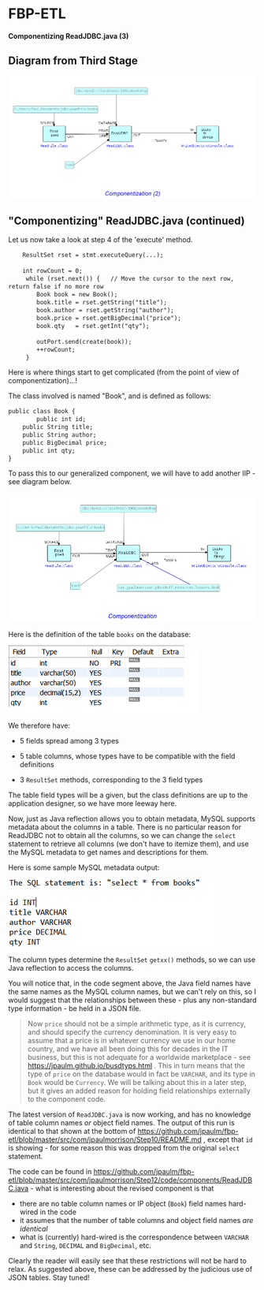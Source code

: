 FBP-ETL
=======

#### Componentizing ReadJDBC.java (3)

## Diagram from Third Stage

![Output of WriteObjectsToConsole.java](https://github.com/jpaulm/fbp-etl/blob/master/src/com/jpaulmorrison/Step10/docs/Step10-2.png "Output of WriteObjectsToConsole")


## "Componentizing" ReadJDBC.java (continued)   
     

Let us now take a look at step 4 of the 'execute' method.
```
    ResultSet rset = stmt.executeQuery(...);
    
    int rowCount = 0;
     while (rset.next()) {   // Move the cursor to the next row, return false if no more row
        Book book = new Book(); 
        book.title = rset.getString("title");
        book.author = rset.getString("author");
        book.price = rset.getBigDecimal("price");  
        book.qty   = rset.getInt("qty");
      
        outPort.send(create(book));
        ++rowCount;
     }
```

Here is where things start to get complicated (from the point of view of componentization)...!  

The class involved is named "Book", and is defined as follows:

```
public class Book {
        public int id;
	public String title;
	public String author;
	public BigDecimal price;
	public int qty;
}
```

To pass this to our generalized component, we will have to add another IIP - see diagram below. 

![Adding class name](https://github.com/jpaulm/fbp-etl/blob/master/src/com/jpaulmorrison/Step12/docs/Step12-3.png "Adding class name")

Here is the definition of the table `books` on the database:

![Column display](https://github.com/jpaulm/fbp-etl/blob/master/src/com/jpaulmorrison/Step12/docs/Step12.png "Column display")

We therefore have:

- 5 fields spread among 3 types

- 5 table columns, whose types have to be compatible with the field definitions

- 3 `ResultSet` methods, corresponding to the 3 field types

The table field types will be a given, but the class definitions are up to the application designer, so we have more leeway here.

Now, just as Java reflection allows you to obtain metadata, MySQL supports metadata about the columns in a table.  There is no particular reason for ReadJDBC not to obtain all the columns, so we can change the `select` statement to retrieve all columns (we don't have to itemize them), and use the MySQL metadata to get names and descriptions for them.

Here is some sample MySQL metadata output:

![Column metadata](https://github.com/jpaulm/fbp-etl/blob/master/src/com/jpaulmorrison/Step12/docs/Step12-2.png "Column metadata")
 
The column types determine the `ResultSet` `getxx()` methods, so we can use Java reflection to access the columns.

You will notice that, in the code segment above, the Java field names have the same names as the MySQL column names, but we can't rely on this, so I would suggest that the relationships between these - plus any non-standard type information - be held in a JSON file. 

> Now `price` should not be a simple arithmetic type, as it is currency, and should specify the currency denomination.  It is very easy to   assume that a price is in whatever currency we use in our home country, and we have all been doing this for decades in the IT business, but this is not adequate for a worldwide marketplace - see https://jpaulm.github.io/busdtyps.html .  This in turn means that the type of `price` on the database would in fact be `VARCHAR`, and its type in `Book` would be `Currency`.  We will be talking about this in a later step, but it gives an added reason for holding field relationships externally to the component code.  

The latest version of `ReadJDBC.java` is now working, and has no knowledge of table column names *or* object field names. The output of this run is identical to that shown at the bottom of https://github.com/jpaulm/fbp-etl/blob/master/src/com/jpaulmorrison/Step10/README.md , except that `id` is showing - for some reason this was dropped from the original `select` statement.  

The code can be found in https://github.com/jpaulm/fbp-etl/blob/master/src/com/jpaulmorrison/Step12/code/components/ReadJDBC.java - what is interesting about the revised component is that

- there are no table column names or IP object (`Book`) field names hard-wired in the code
- it assumes that the number of table columns and object field names *are identical*
- what is (currently) hard-wired is the correspondence between `VARCHAR` and `String`, `DECIMAL` and `BigDecimal`, etc.

Clearly the reader will easily see that these restrictions will not be hard to relax.  As suggested above, these can be addressed by the judicious use of JSON tables.  Stay tuned! 

